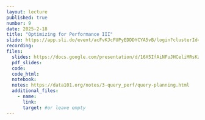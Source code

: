 ```yaml
---
layout: lecture
published: true
number: 9
date: 2025-2-18
title: "Optimizing for Performance III"
slido: https://app.sli.do/event/acFvKJcFUPyEDDDYCYA5vB/login?clusterId=eu1&redirect_url=https%3A%2F%2Fapp.sli.do%2Fevent%2FacFvKJcFUPyEDDDYCYA5vB
recording: 
files:
  slides: https://docs.google.com/presentation/d/16X5IfAiNFuJHCeliMRsKzFxyjCNum-1cUzzhewgvYGQ/edit#slide=id.g303e1107111_0_3
  pdf_slides:
  code:
  code_html: 
  notebook: 
  notes: https://data101.org/notes/3-query_perf/query-planning.html
  additional_files:
    - name:
      link:
      target: #or leave empty
---
```

